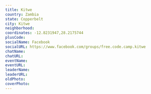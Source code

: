 ```yaml
---
title: Kitwe
country: Zambia
state: Copperbelt
city: Kitwe
neighborhood: 
coordinates: -12.8231947,28.2175744
plusCode:
socialName: Facebook
socialURL: https://www.facebook.com/groups/free.code.camp.kitwe
chatName:
chatURL:
eventName:
eventURL:
leaderName:
leaderURL:
oldPhoto: 
coverPhoto:
---
```

